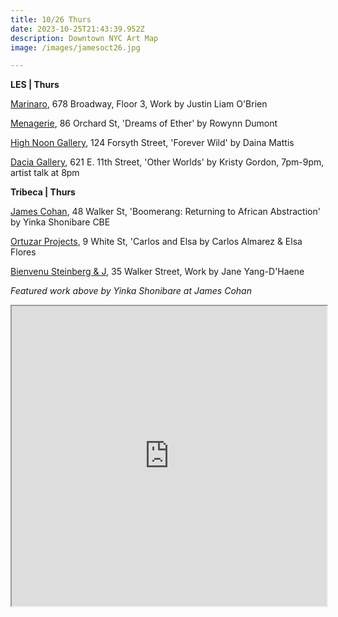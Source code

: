 ```yaml
---
title: 10/26 Thurs
date: 2023-10-25T21:43:39.952Z
description: Downtown NYC Art Map
image: /images/jamesoct26.jpg

---
```

**L﻿ES | Thurs**

[Marinaro](https://www.marinaro.biz/), 678 Broadway, Floor 3, Work by Justin Liam O'Brien

[Menagerie](https://86orchard.com/), 86 Orchard St, 'Dreams of Ether' by Rowynn Dumont

[High Noon Gallery](https://www.highnoongallery.com/), 124 Forsyth Street, 'Forever Wild' by Daina Mattis

[Dacia Gallery](http://www.daciagallery.com/), 621 E. 11th Street, 'Other Worlds' by Kristy Gordon, 7pm-9pm, artist talk at 8pm

**T﻿ribeca | Thurs**

[James Cohan](https://www.jamescohan.com/exhibitions/yinka-shonibare-cbe2), 48 Walker St, 'Boomerang: Returning to African Abstraction' by Yinka Shonibare CBE

[Ortuzar Projects](https://www.ortuzarprojects.com/exhibitions/carlos-and-elsa), 9 White St, 'Carlos and Elsa by Carlos Almarez & Elsa Flores

[Bienvenu Steinberg & J](http://www.bienvenusteinbergandpartner.com/exhibitions), 35 Walker Street, Work by Jane Yang-D'Haene

*F﻿eatured work above by Yinka Shonibare at James Cohan*

<iframe src="https://www.google.com/maps/d/u/1/embed?mid=1UImavti7O1fTkmMeoT3UbSRhhmA7714&ehbc=2E312F" width="100%" height="480"></iframe>